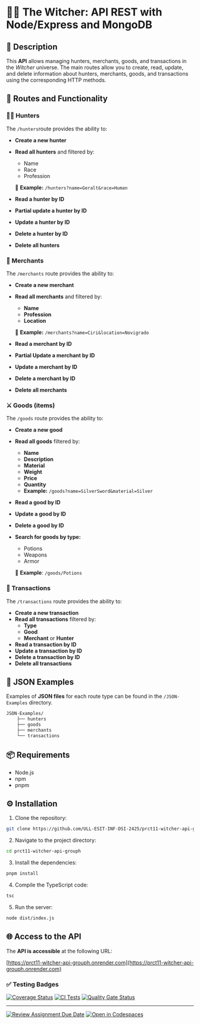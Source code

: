 # 🧙‍♂️ The Witcher: API REST with Node/Express and MongoDB
## 📜 Description
This **API** allows managing hunters, merchants, goods, and transactions in the *Witcher* universe. The main routes allow you to create, read, update, and delete information about hunters, merchants, goods, and transactions using the corresponding HTTP methods.

## 🧭 Routes and Functionality
### 🧝‍♂️ Hunters
The `/hunters`route provides the ability to:
- **Create a new hunter**
- **Read all hunters** and filtered by:
    - Name
    - Race
    - Profession

    📌 **Example:** `/hunters?name=Geralt&race=Human`

- **Read a hunter by ID**
- **Partial update a hunter by ID**
- **Update a hunter by ID**
- **Delete a hunter by ID**
- **Delete all hunters**

### 🏪 Merchants
The `/merchants` route provides the ability to:
- **Create a new merchant**
- **Read all merchants** and filtered by:
    - **Name**
    - **Profession**
    - **Location**
    
    📌 **Example:** `/merchants?name=Ciri&location=Novigrado`

- **Read a merchant by ID**
- **Partial Update a merchant by ID**
- **Update a merchant by ID**
- **Delete a merchant by ID**
- **Delete all merchants**

### ⚔️ Goods (items)
The `/goods` route provides the ability to:
- **Create a new good**
- **Read all goods** filtered by:
    - **Name**
    - **Description**
    - **Material**
    - **Weight**
    - **Price**
    - **Quantity**
    - **Example:** `/goods?name=SilverSword&material=Silver`
- **Read a good by ID**
- **Update a good by ID**
- **Delete a good by ID**
- **Search for goods by type:**
    - Potions
    - Weapons
    - Armor
    
    📌 **Example**: `/goods/Potions`

### 📑 Transactions
The `/transactions` route provides the ability to:
- **Create a new transaction**
- **Read all transactions** filtered by:
    - **Type**
    - **Good**
    - **Merchant** or **Hunter**
- **Read a transaction by ID**
- **Update a transaction by ID**
- **Delete a transaction by ID**
- **Delete all transactions** 

## 📂 JSON Examples
Examples of **JSON files** for each route type can be found in the `/JSON-Examples` directory.
```bash
JSON-Examples/
    ├── hunters
    ├── goods
    ├── merchants
    └── transactions
```

## 📦 Requirements
- Node.js
- npm
- pnpm 

## ⚙️ Installation
1. Clone the repository:
```bash
git clone https://github.com/ULL-ESIT-INF-DSI-2425/prct11-witcher-api-grouph.git
```

2. Navigate to the project directory:
```bash
cd prct11-witcher-api-grouph
```
3. Install the dependencies:
```bash
pnpm install
```
4. Compile the TypeScript code:
```bash
tsc
```
5. Run the server:
```bash
node dist/index.js
```

## 🌐 Access to the API
The **API is accessible** at the following URL:

[https://prct11-witcher-api-grouph.onrender.com](https://prct11-witcher-api-grouph.onrender.com)

### ✅ Testing Badges
[![Coverage Status](https://coveralls.io/repos/github/ULL-ESIT-INF-DSI-2425/prct11-witcher-api-grouph/badge.svg?branch=main)](https://coveralls.io/github/ULL-ESIT-INF-DSI-2425/prct11-witcher-api-grouph?branch=main)
[![CI Tests](https://github.com/ULL-ESIT-INF-DSI-2425/prct11-witcher-api-grouph/actions/workflows/ci.yml/badge.svg)](https://github.com/ULL-ESIT-INF-DSI-2425/ULL-ESIT-INF-DSI-2425/prct11-witcher-api-grouph/actions/workflows/ci.yml)
[![Quality Gate Status](https://sonarcloud.io/api/project_badges/measure?project=ULL-ESIT-INF-DSI-2425_prct11-witcher-api-grouph&metric=alert_status)](https://sonarcloud.io/summary/new_code?id=ULL-ESIT-INF-DSI-2425_prct11-witcher-api-grouph)

---

[![Review Assignment Due Date](https://classroom.github.com/assets/deadline-readme-button-22041afd0340ce965d47ae6ef1cefeee28c7c493a6346c4f15d667ab976d596c.svg)](https://classroom.github.com/a/iigoPlD8)
[![Open in Codespaces](https://classroom.github.com/assets/launch-codespace-2972f46106e565e64193e422d61a12cf1da4916b45550586e14ef0a7c637dd04.svg)](https://classroom.github.com/open-in-codespaces?assignment_repo_id=19273657)